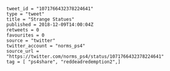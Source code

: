 ```
tweet_id = "1071766432378224641"
type = "tweet"
title = "Strange Statues"
published = 2018-12-09T14:00:04Z
retweets = 0
favourites = 0
source = "twitter"
twitter_account = "norms_ps4"
source_url = "https://twitter.com/norms_ps4/status/1071766432378224641"
tag = [ "ps4share", "reddeadredemption2",]
```

<p class='image'><img src='https://mnf.m17s.net/2018/12/09/Dt-t452XQAAyQCS.jpg' alt=''></p>

